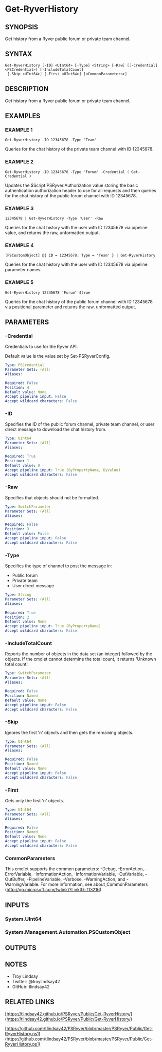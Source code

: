 # Get-RyverHistory

## SYNOPSIS
Get history from a Ryver public forum or private team channel.

## SYNTAX

```
Get-RyverHistory [-ID] <UInt64> [-Type] <String> [-Raw] [[-Credential] <PSCredential>] [-IncludeTotalCount]
 [-Skip <UInt64>] [-First <UInt64>] [<CommonParameters>]
```

## DESCRIPTION
Get history from a Ryver public forum or private team channel.

## EXAMPLES

### EXAMPLE 1
```
Get-RyverHistory -ID 12345678 -Type 'Team'
```

Queries for the chat history of the private team channel with ID 12345678.

### EXAMPLE 2
```
Get-RyverHistory -ID 12345678 -Type 'Forum' -Credential ( Get-Credential )
```

Updates the $Script:PSRyver.Authorization value storing the basic
authentication authorization header to use for all requests and then queries
for the chat history of the public forum channel with ID 12345678.

### EXAMPLE 3
```
12345678 | Get-RyverHistory -Type 'User' -Raw
```

Queries for the chat history with the user with ID 12345678 via pipeline value,
and returns the raw, unformatted output.

### EXAMPLE 4
```
[PSCustomObject] @{ ID = 12345678; Type = 'Team' } | Get-RyverHistory
```

Queries for the chat history with the user with ID 12345678 via pipeline
parameter names.

### EXAMPLE 5
```
Get-RyverHistory 12345678 'Forum' $true
```

Queries for the chat history of the public forum channel with ID 12345678 via
positional parameter and returns the raw, unformatted output.

## PARAMETERS

### -Credential
Credentials to use for the Ryver API.

Default value is the value set by Set-PSRyverConfig.

```yaml
Type: PSCredential
Parameter Sets: (All)
Aliases:

Required: False
Position: 4
Default value: None
Accept pipeline input: False
Accept wildcard characters: False
```

### -ID
Specifies the ID of the public forum channel, private team channel, or user
direct message to download the chat history from.

```yaml
Type: UInt64
Parameter Sets: (All)
Aliases:

Required: True
Position: 1
Default value: 0
Accept pipeline input: True (ByPropertyName, ByValue)
Accept wildcard characters: False
```

### -Raw
Specifies that objects should not be formatted.

```yaml
Type: SwitchParameter
Parameter Sets: (All)
Aliases:

Required: False
Position: 3
Default value: False
Accept pipeline input: False
Accept wildcard characters: False
```

### -Type
Specifies the type of channel to post the message in:
- Public forum
- Private team
- User direct message

```yaml
Type: String
Parameter Sets: (All)
Aliases:

Required: True
Position: 2
Default value: None
Accept pipeline input: True (ByPropertyName)
Accept wildcard characters: False
```

### -IncludeTotalCount
Reports the number of objects in the data set (an integer) followed by the objects.
If the cmdlet cannot determine the total count, it returns 'Unknown total count'.

```yaml
Type: SwitchParameter
Parameter Sets: (All)
Aliases:

Required: False
Position: Named
Default value: None
Accept pipeline input: False
Accept wildcard characters: False
```

### -Skip
Ignores the first 'n' objects and then gets the remaining objects.

```yaml
Type: UInt64
Parameter Sets: (All)
Aliases:

Required: False
Position: Named
Default value: None
Accept pipeline input: False
Accept wildcard characters: False
```

### -First
Gets only the first 'n' objects.

```yaml
Type: UInt64
Parameter Sets: (All)
Aliases:

Required: False
Position: Named
Default value: None
Accept pipeline input: False
Accept wildcard characters: False
```

### CommonParameters
This cmdlet supports the common parameters: -Debug, -ErrorAction, -ErrorVariable, -InformationAction, -InformationVariable, -OutVariable, -OutBuffer, -PipelineVariable, -Verbose, -WarningAction, and -WarningVariable.
For more information, see about_CommonParameters (http://go.microsoft.com/fwlink/?LinkID=113216).

## INPUTS

### System.UInt64
### System.Management.Automation.PSCustomObject
## OUTPUTS

## NOTES
- Troy Lindsay
- Twitter: @troylindsay42
- GitHub: tlindsay42

## RELATED LINKS

[https://tlindsay42.github.io/PSRyver/Public/Get-RyverHistory/](https://tlindsay42.github.io/PSRyver/Public/Get-RyverHistory/)

[https://github.com/tlindsay42/PSRyver/blob/master/PSRyver/Public/Get-RyverHistory.ps1](https://github.com/tlindsay42/PSRyver/blob/master/PSRyver/Public/Get-RyverHistory.ps1)

